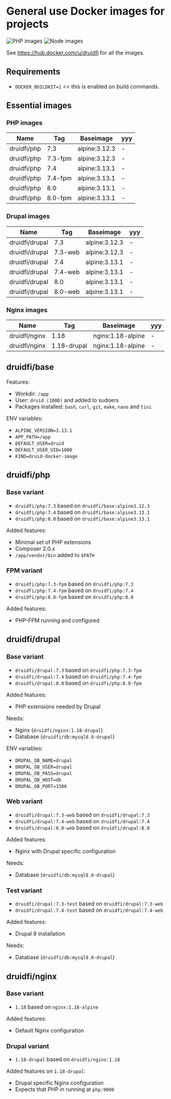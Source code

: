 # General use Docker images for projects

![PHP images](https://github.com/druidfi/docker-images/workflows/PHP%20images/badge.svg)
![Node images](https://github.com/druidfi/docker-images/workflows/Node%20images/badge.svg)

See https://hub.docker.com/u/druidfi for all the images.

## Requirements

- `DOCKER_BUILDKIT=1` << this is enabled on build commands.

## Essential images

### PHP images

Name | Tag | Baseimage | yyy
--- | ------ | ----------- | ---
druidfi/php | 7.3 | alpine:3.12.3 | -
druidfi/php | 7.3-fpm | alpine:3.12.3 | -
druidfi/php | 7.4 | alpine:3.13.1 | -
druidfi/php | 7.4-fpm | alpine:3.13.1 | -
druidfi/php | 8.0 | alpine:3.13.1 | -
druidfi/php | 8.0-fpm | alpine:3.13.1 | -

### Drupal images

Name | Tag | Baseimage | yyy
--- | ------ | ----------- | ---
druidfi/drupal | 7.3 | alpine:3.12.3 | -
druidfi/drupal | 7.3-web | alpine:3.12.3 | -
druidfi/drupal | 7.4 | alpine:3.13.1 | -
druidfi/drupal | 7.4-web | alpine:3.13.1 | -
druidfi/drupal | 8.0 | alpine:3.13.1 | -
druidfi/drupal | 8.0-web | alpine:3.13.1 | -

### Nginx images

Name | Tag | Baseimage | yyy
--- | ------ | ----------- | ---
druidfi/nginx | 1.18 | nginx:1.18-alpine | -
druidfi/nginx | 1.18-drupal | nginx:1.18-alpine | -

## druidfi/base

Features:

- Workdir: `/app`
- User: `druid (1000)` and added to sudoers
- Packages installed: `bash`, `curl`, `git`, `make`, `nano` and `tini`

ENV variables:

- `ALPINE_VERSION=3.13.1`
- `APP_PATH=/app`
- `DEFAULT_USER=druid`
- `DEFAULT_USER_UID=1000`
- `KIND=druid-docker-image`

## druidfi/php

### Base variant

- `druidfi/php:7.3` based on `druidfi/base:alpine3.12.3`
- `druidfi/php:7.4` based on `druidfi/base:alpine3.13.1`
- `druidfi/php:8.0` based on `druidfi/base:alpine3.13.1`

Added features:

- Minimal set of PHP extensions
- Composer 2.0.x
- `/app/vendor/bin` added  to `$PATH`

### FPM variant

- `druidfi/php:7.3-fpm` based on `druidfi/php:7.3`
- `druidfi/php:7.4-fpm` based on `druidfi/php:7.4`
- `druidfi/php:8.0-fpm` based on `druidfi/php:8.0`

Added features:

- PHP-FPM running and configured

## druidfi/drupal

### Base variant

- `druidfi/drupal:7.3` based on `druidfi/php:7.3-fpm`
- `druidfi/drupal:7.4` based on `druidfi/php:7.4-fpm`
- `druidfi/drupal:8.0` based on `druidfi/php:8.0-fpm`

Added features:

- PHP extensions needed by Drupal

Needs:

- Nginx (`druidfi/nginx:1.18-drupal`)
- Database (`druidfi/db:mysql8.0-drupal`)

ENV variables:

- `DRUPAL_DB_NAME=drupal`
- `DRUPAL_DB_USER=drupal`
- `DRUPAL_DB_PASS=drupal`
- `DRUPAL_DB_HOST=db`
- `DRUPAL_DB_PORT=3306`

### Web variant

- `druidfi/drupal:7.3-web` based on `druidfi/drupal:7.3`
- `druidfi/drupal:7.4-web` based on `druidfi/drupal:7.4`
- `druidfi/drupal:8.0-web` based on `druidfi/drupal:8.0`

Added features:

- Nginx with Drupal specific configuration

Needs:

- Database (`druidfi/db:mysql8.0-drupal`)

### Test variant

- `druidfi/drupal:7.3-test` based on `druidfi/drupal:7.3-web`
- `druidfi/drupal:7.4-test` based on `druidfi/drupal:7.4-web`

Added features:

- Drupal 9 installation

Needs:

- Database (`druidfi/db:mysql8.0-drupal`)

## druidfi/nginx

### Base variant

- `1.18` based on `nginx:1.18-alpine`

Added features:

- Default Nginx configuration

### Drupal variant

- `1.18-drupal` based on `druidfi/nginx:1.18`

Added features on `1.18-drupal`:

- Drupal specific Nginx configuration
- Expects that PHP in running at `php:9000`
